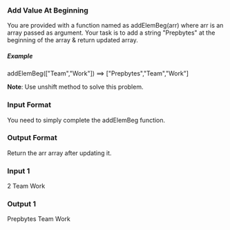 ### Add Value At Beginning

You are provided with a function named as addElemBeg(arr) where arr is an array passed as argument.
Your task is to add a string "Prepbytes" at the beginning of the array & return updated array.

##### Example
addElemBeg(["Team","Work"]) ==> ["Prepbytes","Team","Work"]

**Note**: Use unshift method to solve this problem.


### Input Format
You need to simply complete the addElemBeg function.

### Output Format
Return the arr array after updating it.

### Input 1
2
Team Work

### Output 1
Prepbytes Team Work